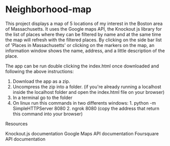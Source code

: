 # Neighborhood-map

This project displays a map of 5 locations of my interest in the Boston area of Massachusetts. It uses the Google maps API, the Knockout js library for the list of places where they can be filtered by name and at the same time the map will refresh with the filtered places. By clicking on the side bar list of 'Places in Massachusetts' or clicking on the markers on the map, an information window shows the name, address, and a little description of the place.

The app can be run double clicking the index.html once downloaded and following the above instructions:
1. Download the app as a zip.
2. Uncompress the zip into a folder. (if you're already running a localhost inside the localhost folder and open the index.html file on your browser)
3. In a terminal go to the folder
4. On linux run this commands in two differents windows: 
		1. python -m SimpleHTTPServer 8080 
		2. ngrok 8080 (copy the address that return this command into your browser)


Resources

Knockout.js documentation
Google Maps API documentation
Foursquare API documentation
